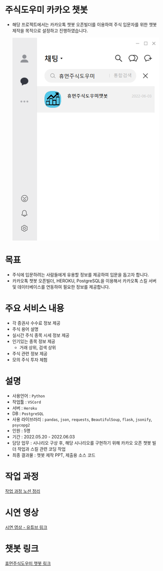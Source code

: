 # 주식도우미 카카오 챗봇

- 해당 프로젝트에서는 카카오톡 챗봇 오픈빌더를 이용하여 주식 입문자를 위한 챗봇 제작을 목적으로 설정하고 진행하였습니다.
    
    ![휴먼주식도우미 챗봇](/images/Chatbot_notion/Untitled.png)


# **목표**

- 주식에 입문하려는 사람들에게 유용할 정보를 제공하여 입문을 돕고자 합니다.
- 카카오톡 챗봇 오픈빌더, HEROKU, PostgreSQL을 이용해서 카카오톡 스킬 서버 및 데이터베이스를 연동하여 필요한 정보를 제공합니다.

# **주요 서비스 내용**

- 각 증권사 수수료 정보 제공 
- 주식 용어 설명
- 실시간 주식 종목 시세 정보 제공
- 인기있는 종목 정보 제공
    - 거래 상위, 검색 상위
- 주식 관련 정보 제공
- 모의 주식 투자 체험


# **설명**

- 사용언어 : `Python`
- 작업툴 : `VSCord`
- 서버 : `Heroku`
- DB : `PostgreSQL`
- 사용 라이브러리 : `pandas`, `json`, `requests`, `BeautifulSoup`, `flask`, `jsonify`, `psycopg2`
- 인원 : 5명
- 기간 : 2022.05.20 - 2022.06.03
- 담당 업무 : 시나리오 구상 후, 해당 시나리오를 구현하기 위해 카카오 오픈 챗봇 빌더 작업과 스킬 관련 코딩 작업
- 최종 결과물 : 챗봇 제작 PPT, 제출용 소스 코드  

# **작업 과정**
[작업 과정 노션 정리](https://spring-bottom-d86.notion.site/13234c6da8054e63af581002a98003a5)

# **시연 영상**

[시연 영상 - 유튜브 링크](https://www.youtube.com/watch?v=M0EddEJAT_Y)

# **챗봇 링크**

[휴먼주식도우미 챗봇 링크](http://pf.kakao.com/_YvNLb/chat)
